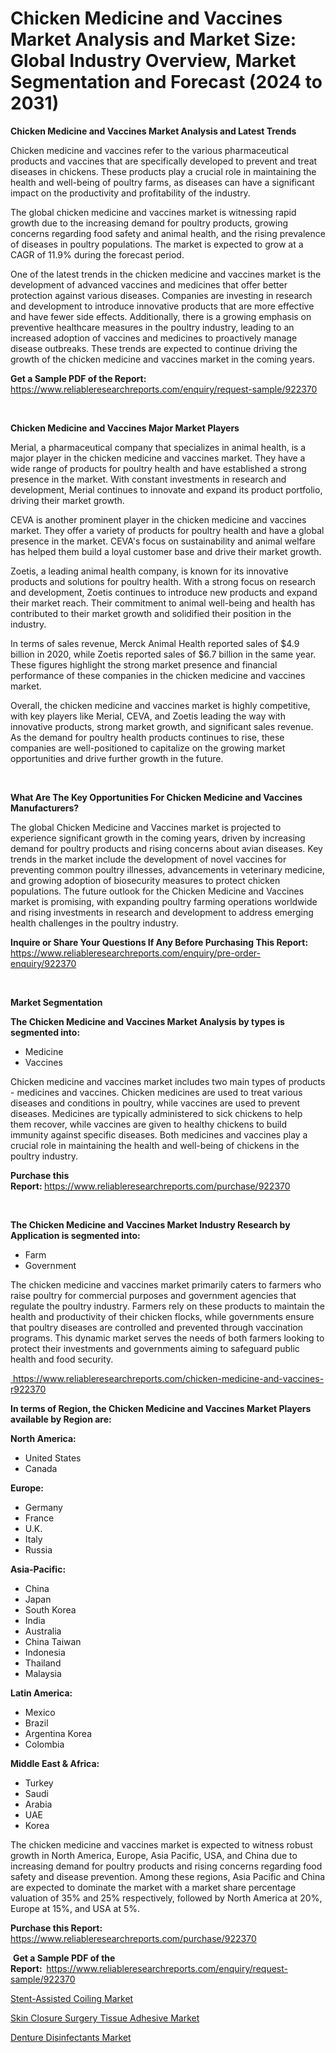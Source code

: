 <p><h1>Chicken Medicine and Vaccines Market Analysis and Market Size: Global Industry Overview, Market Segmentation and Forecast (2024 to 2031)</h1></p><p><strong>Chicken Medicine and Vaccines Market Analysis and Latest Trends</strong></p>
<p><p>Chicken medicine and vaccines refer to the various pharmaceutical products and vaccines that are specifically developed to prevent and treat diseases in chickens. These products play a crucial role in maintaining the health and well-being of poultry farms, as diseases can have a significant impact on the productivity and profitability of the industry.</p><p>The global chicken medicine and vaccines market is witnessing rapid growth due to the increasing demand for poultry products, growing concerns regarding food safety and animal health, and the rising prevalence of diseases in poultry populations. The market is expected to grow at a CAGR of 11.9% during the forecast period.</p><p>One of the latest trends in the chicken medicine and vaccines market is the development of advanced vaccines and medicines that offer better protection against various diseases. Companies are investing in research and development to introduce innovative products that are more effective and have fewer side effects. Additionally, there is a growing emphasis on preventive healthcare measures in the poultry industry, leading to an increased adoption of vaccines and medicines to proactively manage disease outbreaks. These trends are expected to continue driving the growth of the chicken medicine and vaccines market in the coming years.</p></p>
<p><strong>Get a Sample PDF of the Report:&nbsp;</strong> <a href="https://www.reliableresearchreports.com/enquiry/request-sample/922370">https://www.reliableresearchreports.com/enquiry/request-sample/922370</a></p>
<p>&nbsp;</p>
<p><strong>Chicken Medicine and Vaccines Major Market Players</strong></p>
<p><p>Merial, a pharmaceutical company that specializes in animal health, is a major player in the chicken medicine and vaccines market. They have a wide range of products for poultry health and have established a strong presence in the market. With constant investments in research and development, Merial continues to innovate and expand its product portfolio, driving their market growth.</p><p>CEVA is another prominent player in the chicken medicine and vaccines market. They offer a variety of products for poultry health and have a global presence in the market. CEVA's focus on sustainability and animal welfare has helped them build a loyal customer base and drive their market growth.</p><p>Zoetis, a leading animal health company, is known for its innovative products and solutions for poultry health. With a strong focus on research and development, Zoetis continues to introduce new products and expand their market reach. Their commitment to animal well-being and health has contributed to their market growth and solidified their position in the industry.</p><p>In terms of sales revenue, Merck Animal Health reported sales of $4.9 billion in 2020, while Zoetis reported sales of $6.7 billion in the same year. These figures highlight the strong market presence and financial performance of these companies in the chicken medicine and vaccines market.</p><p>Overall, the chicken medicine and vaccines market is highly competitive, with key players like Merial, CEVA, and Zoetis leading the way with innovative products, strong market growth, and significant sales revenue. As the demand for poultry health products continues to rise, these companies are well-positioned to capitalize on the growing market opportunities and drive further growth in the future.</p></p>
<p>&nbsp;</p>
<p><strong>What Are The Key Opportunities For Chicken Medicine and Vaccines Manufacturers?</strong></p>
<p><p>The global Chicken Medicine and Vaccines market is projected to experience significant growth in the coming years, driven by increasing demand for poultry products and rising concerns about avian diseases. Key trends in the market include the development of novel vaccines for preventing common poultry illnesses, advancements in veterinary medicine, and growing adoption of biosecurity measures to protect chicken populations. The future outlook for the Chicken Medicine and Vaccines market is promising, with expanding poultry farming operations worldwide and rising investments in research and development to address emerging health challenges in the poultry industry.</p></p>
<p><strong>Inquire or Share Your Questions If Any Before Purchasing This Report:</strong> <a href="https://www.reliableresearchreports.com/enquiry/pre-order-enquiry/922370">https://www.reliableresearchreports.com/enquiry/pre-order-enquiry/922370</a></p>
<p>&nbsp;</p>
<p><strong>Market Segmentation</strong></p>
<p><strong>The Chicken Medicine and Vaccines Market Analysis by types is segmented into:</strong></p>
<p><ul><li>Medicine</li><li>Vaccines</li></ul></p>
<p><p>Chicken medicine and vaccines market includes two main types of products - medicines and vaccines. Chicken medicines are used to treat various diseases and conditions in poultry, while vaccines are used to prevent diseases. Medicines are typically administered to sick chickens to help them recover, while vaccines are given to healthy chickens to build immunity against specific diseases. Both medicines and vaccines play a crucial role in maintaining the health and well-being of chickens in the poultry industry.</p></p>
<p><strong>Purchase this Report:&nbsp;</strong><a href="https://www.reliableresearchreports.com/purchase/922370">https://www.reliableresearchreports.com/purchase/922370</a></p>
<p>&nbsp;</p>
<p><strong>The Chicken Medicine and Vaccines Market Industry Research by Application is segmented into:</strong></p>
<p><ul><li>Farm</li><li>Government</li></ul></p>
<p><p>The chicken medicine and vaccines market primarily caters to farmers who raise poultry for commercial purposes and government agencies that regulate the poultry industry. Farmers rely on these products to maintain the health and productivity of their chicken flocks, while governments ensure that poultry diseases are controlled and prevented through vaccination programs. This dynamic market serves the needs of both farmers looking to protect their investments and governments aiming to safeguard public health and food security.</p></p>
<p><a href="https://www.reliableresearchreports.com/chicken-medicine-and-vaccines-r922370">&nbsp;https://www.reliableresearchreports.com/chicken-medicine-and-vaccines-r922370</a></p>
<p><strong>In terms of Region, the Chicken Medicine and Vaccines Market Players available by Region are:</strong></p>
<p>
    <p> <strong> North America: </strong>
        <ul>
            <li>United States</li>
            <li>Canada</li>
        </ul>
        </p> 
    <p> <strong> Europe: </strong>
        <ul>
            <li>Germany</li>
            <li>France</li>
            <li>U.K.</li>
            <li>Italy</li>
            <li>Russia</li>
        </ul>
        </p> 
    <p> <strong> Asia-Pacific: </strong>
        <ul>
            <li>China</li>
            <li>Japan</li>
            <li>South Korea</li>
            <li>India</li>
            <li>Australia</li>
            <li>China Taiwan</li>
            <li>Indonesia</li>
            <li>Thailand</li>
            <li>Malaysia</li>
        </ul>
        </p> 
    <p> <strong> Latin America: </strong>
        <ul>
            <li>Mexico</li>
            <li>Brazil</li>
            <li>Argentina Korea</li>
            <li>Colombia</li>
        </ul>
        </p> 
    <p> <strong> Middle East & Africa: </strong>
        <ul>
            <li>Turkey</li>
            <li>Saudi</li>
            <li>Arabia</li>
            <li>UAE</li>
            <li>Korea</li>
        </ul>
    </p>
    </p>
<p><p>The chicken medicine and vaccines market is expected to witness robust growth in North America, Europe, Asia Pacific, USA, and China due to increasing demand for poultry products and rising concerns regarding food safety and disease prevention. Among these regions, Asia Pacific and China are expected to dominate the market with a market share percentage valuation of 35% and 25% respectively, followed by North America at 20%, Europe at 15%, and USA at 5%.</p></p>
<p><strong>Purchase this Report: </strong><a href="https://www.reliableresearchreports.com/purchase/922370">https://www.reliableresearchreports.com/purchase/922370</a></p>
<p>&nbsp;<strong>Get a Sample PDF of the Report:&nbsp;&nbsp;</strong><a href="https://www.reliableresearchreports.com/enquiry/request-sample/922370">https://www.reliableresearchreports.com/enquiry/request-sample/922370</a></p>
<p><strong></strong></p>
<p><p><a href="https://github.com/mahnoor2003/Market-Research-Report-List-5/blob/main/stent-assisted-coiling-market.md">Stent-Assisted Coiling Market</a></p><p><a href="https://github.com/dx0328/Market-Research-Report-List-3/blob/main/skin-closure-surgery-tissue-adhesive-market.md">Skin Closure Surgery Tissue Adhesive Market</a></p><p><a href="https://github.com/juancolorado15/Market-Research-Report-List-3/blob/main/denture-disinfectants-market.md">Denture Disinfectants Market</a></p></p>